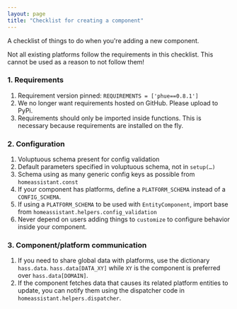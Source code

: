 ```yaml
---
layout: page
title: "Checklist for creating a component"
---
```


A checklist of things to do when you're adding a new component.

<p class='note'>
Not all existing platforms follow the requirements in this checklist. This cannot be used as a reason to not follow them!
</p>

### 1. Requirements

 1. Requirement version pinned: `REQUIREMENTS = ['phue==0.8.1']`
 2. We no longer want requirements hosted on GitHub. Please upload to PyPi.
 3. Requirements should only be imported inside functions. This is necessary because requirements are installed on the fly.

### 2. Configuration

 1. Voluptuous schema present for config validation
 2. Default parameters specified in voluptuous schema, not in `setup(…)`
 3. Schema using as many generic config keys as possible from `homeassistant.const`
 4. If your component has platforms, define a `PLATFORM_SCHEMA` instead of a `CONFIG_SCHEMA`.
 5. If using a `PLATFORM_SCHEMA` to be used with `EntityComponent`, import base from `homeassistant.helpers.config_validation`
 6. Never depend on users adding things to `customize` to configure behavior inside your component.

### 3. Component/platform communication

 1. If you need to share global data with platforms, use the dictionary `hass.data`. `hass.data[DATA_XY]` while `XY` is the component is preferred over `hass.data[DOMAIN]`.
 2. If the component fetches data that causes its related platform entities to update, you can notify them using the dispatcher code in `homeassistant.helpers.dispatcher`.
